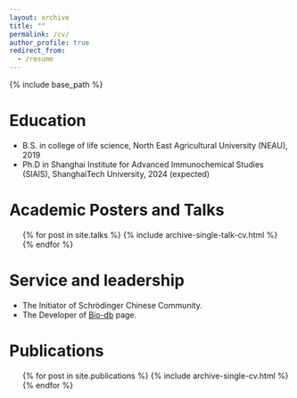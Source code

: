 ```yaml
---
layout: archive
title: ""
permalink: /cv/
author_profile: true
redirect_from:
  - /resume
---
```


{% include base_path %}

Education
======
* B.S. in college of life science, North East Agricultural University (NEAU), 2019
* Ph.D in Shanghai Institute for Advanced Immunochemical Studies (SIAIS), ShanghaiTech University, 2024 (expected)

Academic Posters and Talks
======
  <ul>{% for post in site.talks %}
    {% include archive-single-talk-cv.html %}
  {% endfor %}</ul>

Service and leadership
======
* The Initiator of Schrödinger Chinese Community.
* The Developer of [Bio-db](https://wang-lin-boop.github.io/Biodb-Search/) page.

Publications
======
  <ul>{% for post in site.publications %}
    {% include archive-single-cv.html %}
  {% endfor %}</ul>

